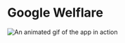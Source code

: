 # Google Welflare

![An animated gif of the app in action](https://im2.ezgif.com/tmp/ezgif-2-5a831b2d4a41.gif)

[Provider]: https://www.linkedin.com/in/canatila/

